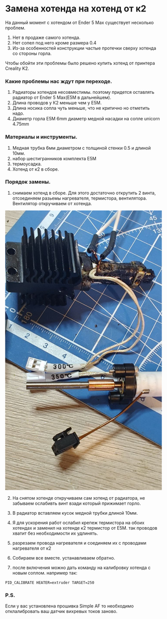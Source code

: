 # Замена хотенда на хотенд от к2

На данный момент с хотендом от Ender 5 Max существует несколько проблем.
1. Нет в продаже самого хотенда.
2. Нет сопел под него кроме размера 0.4
3. Из-за оcобенностей конструкции частые протечки сверху хотенда со стороны горла.

Чтобы обойти эти проблемы было решено купить хотенд от принтера Creality K2.

### Какие проблемы нас ждут при переходе.

1. Радиаторы хотендов несовместимы. поэтому придется оставлять радиатор от Ender 5 Max(E5M в дальнейшем).
2. Длина проводов у К2 меньше чем у E5M.
3. Длина носика сопла чуть меньше, что не критично но отметить надо.
4. Диаметр горла Е5М 6mm диаметр медной насадки на сопле unicorn 4.75mm

### Материалы и инструменты. 

1. Медная трубка 6мм диаметром с толщиной стенки 0.5 и длиной 10мм.
2. набор шестигранников комплекта Е5М
3. термоусадка.
4. Хотенд от к2 в сборе.

### Порядок замены.
1. снимаем хотенд в сборе. Для этого достаточно открутить 2 винта, отсоединяем разьемы нагревателя, термистора, вентилятора. Вентилятор откручиваем от хотенда. 

![](/images/hotend1.jpg)

2. На снятом хотенде откручиваем сам хотенд от радиатора, не забываем ослабивть винт взади который прижимает горло.

3. В радиатор вставляем кусок медной трубки длиной 10мм.

4. Я для ускорения работ ослабил крепеж термистора на обоих хотендах и заменил на хотенде к2 термистор от Е5М. так проводов хватит без необходимости их удлинять.

5. разрезаем провода нагревателя и соединяем их с проводами нагревателя от к2

6. Собираем все вместе. устанавливаем обратно.

7.  после включения можно дать команду на калибровку хотенда с новым соплом. например так:

```
PID_CALIBRATE HEATER=extruder TARGET=250
```

### P.S. 

Если у вас установлена прошивка Simple AF то необходимо отклалибровать ваш датчик вихревых токов заново.